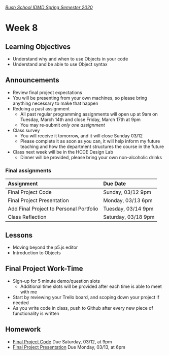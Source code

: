 [_Bush School IDMD Spring Semester 2020_](https://chandrunarayan.github.io/idmd/)

# Week 8

## Learning Objectives
* Understand why and when to use Objects in your code
* Understand and be able to use Object syntax

## Announcements
* Review final project expectations
* You will be presenting from your own machines, so please bring anything necessary to make that happen
* Redoing a past assignment
	* All past regular programming assignments will open up at 9am on Tuesday, March 14th and close Friday, March 17th at 9pm
	* You may re-submit *only one assignment*
* Class survey
	* You will receive it tomorrow, and it will close Sunday 03/12
	* Please complete it as soon as you can, it will help inform my future teaching and how the department structures the course in the future
* Class next week will be in the HCDE Design Lab
	* Dinner will be provided, please bring your own non-alcoholic drinks

### Final assignments

| Assignment | Due Date |
| :--- | :--- |
| Final Project Code | Sunday, 03/12 9pm |
| Final Project Presentation | Monday, 03/13 6pm |
| Add Final Project to Personal Portfolio | Tuesday, 03/14 9pm |
| Class Reflection | Saturday, 03/18 9pm |

## Lessons
* Moving beyond the p5.js editor
* Introduction to Objects

## Final Project Work-Time
* Sign-up for 5 minute demo/question slots
	* Additional time slots will be provided after each time is able to meet with me
* Start by reviewing your Trello board, and scoping down your project if needed
* As you write code in class, push to Github after every new piece of functionality is written

## Homework
* [Final Project Code](../../final-project.md) Due Saturday, 03/12, at 9pm
* [Final Project Presentation](../../final-project.md) Due Monday, 03/13, at 6pm